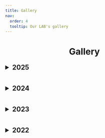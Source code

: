 ```yaml
---
title: Gallery
nav:
  order: 4
  tooltip: Our LAB's gallery
---
```


<div style="text-align:center;">
  <h1><b>Gallery</b></h1>
</div>

<details>
  <summary style="font-size:1.5em; font-weight:bold; margin:1em 0;">2025</summary>
  <div style="display:flex; gap:1em; margin-top:1em;">
    <div style="text-align:center;">
      <img src="/images/gallery/conference1.jpg" alt="22추계전기화학회 참석" style="width:180px; height:180px; object-fit:cover; border-radius:8px;">
      <div>22추계전기화학회 참석</div>
    </div>
    <div style="text-align:center;">
      <img src="/images/gallery/conference2.jpg" alt="22춘계전기화학회 참석" style="width:180px; height:180px; object-fit:cover; border-radius:8px;">
      <div>22춘계전기화학회 참석</div>
    </div>
  </div>
</details>

<details>
  <summary style="font-size:1.5em; font-weight:bold; margin:1em 0;">2024</summary>
  <div style="display:flex; gap:1em; margin-top:1em;">
    <div style="text-align:center;">
      <img src="/images/gallery/workshop1.jpg" alt="워크샵1" style="width:180px; height:180px; object-fit:cover; border-radius:8px;">
      <div>워크샵1</div>
    </div>
    <div style="text-align:center;">
      <img src="/images/gallery/workshop2.jpg" alt="워크샵2" style="width:180px; height:180px; object-fit:cover; border-radius:8px;">
      <div>워크샵2</div>
    </div>
  </div>
</details>

<details>
  <summary style="font-size:1.5em; font-weight:bold; margin:1em 0;">2023</summary>
  <div style="display:flex; gap:1em; margin-top:1em;">
    <div style="text-align:center;">
      <img src="/images/gallery/worksh1.jpg" alt="워크샵1" style="width:180px; height:180px; object-fit:cover; border-radius:8px;">
      <div>워크샵1</div>
    </div>
    <div style="text-align:center;">
      <img src="/images/gallery/worksh2.jpg" alt="워크샵2" style="width:180px; height:180px; object-fit:cover; border-radius:8px;">
      <div>워크샵2</div>
    </div>
  </div>
</details>

<details>
  <summary style="font-size:1.5em; font-weight:bold; margin:1em 0;">2022</summary>
<div style="display:flex; gap:1em; margin-top:1em;">
  <div style="text-align:center;">
    <a href="/images/gallery/22 추계.jpg" data-lightbox="gallery-2022" data-title="22추계전기화학회 참석">
      <img src="/images/gallery/22 추계.jpg" alt="22추계전기화학회 참석" style="width:180px; height:180px; object-fit:cover; border-radius:8px;">
    </a>
    <div>22추계전기화학회 참석</div>
  </div>
  <div style="text-align:center;">
    <a href="/images/gallery/22 춘계.jpg" data-lightbox="gallery-2022" data-title="22춘계전기화학회 참석">
      <img src="/images/gallery/22 춘계.jpg" alt="22춘계전기화학회 참석" style="width:180px; height:180px; object-fit:cover; border-radius:8px;">
    </a>
    <div>22춘계전기화학회 참석</div>
  </div>
</div>
</details>
